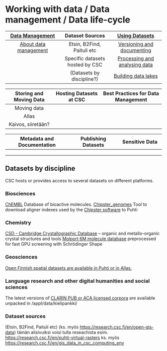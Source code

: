 # Working with data / Data management / Data life-cycle


| [Data Management](overview.md) <img width=200/>	| Dataset Sources <img width=200/>	| [Using Datasets](using-datasets.md) <img width=200/> |
|:---------------:|:---------------:|:--------------:|
|[About data management](overview.md) |Etsin, B2Find, Paituli etc | [Versioning and documenting](versioning-and-documenting.md) |
|  |Specific datasets hosted by CSC | [Processing and analysing data](processing-and-analysing-data)  |
|  |(Datasets by discipline?) | [Building data lakes](building-datalakes) |

| Storing and Moving Data <img width=200/>	| Hosting Datasets at CSC <img width=200/>	| Best Practices for Data Management <img width=200/> |
|:-----------------------:|:-----------------------:|:----------------------------------:|
|Moving data | |  |
|Allas | |  | 
|Kaivos, siiretään? | |  |

| Metadata and Documentation <img width=200/>	| Publishing Datasets <img width=200/>	| Sensitive Data <img width=200/> |
|:---------------------------:|:-------------------:|:--------------:|
| | | | | 
| | | |	|
| | |	| |


## Datasets by discipline

CSC hosts or provides access to several datasets on different platforms.

### Biosciences
[ChEMBL](../apps/chembl.md) Database of bioactive molecules.
[Chipster_genomes](../apps/chipster_genomes.md) Tool to download aligner indexes used by the [Chipster software](https://chipster.csc.fi/index.shtml) to Puhti

### Chemistry
[CSD - Cambridge Crystallographic Database](../apps/csd.md) – organic and metallo-organic crystal structures and tools
[Molport 6M molecule database](../support/tutorials/gpu-shape.md) preprocessed for fast GPU screening with Schrödinger Shape

### Geosciences
[Open Finnish spatial datasets are available in Puhti or in Allas.](spatial-data-in-csc-computing-env.md)

### Language research and other digital humanities and social sciences
The latest versions of [CLARIN PUB or ACA licensed corpora](https://www.kielipankki.fi/corpora/) are available unpacked in /appl/data/kielipankki/

### Dataset sources

(Etsin, B2Find, Paituli etc) (ks. myös https://research.csc.fi/en/open-gis-data)
tämän alisivuiksi voisi tulla reseachista esim. https://research.csc.fi/en/puhti-virtual-rasters ks. myös https://research.csc.fi/en/gis_data_in_csc_computing_env
